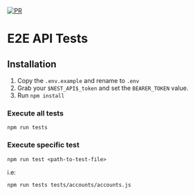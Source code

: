 [![PR](https://github.com/messagebird-dev/e2e-api-tests/actions/workflows/pr.yml/badge.svg)](https://github.com/messagebird-dev/e2e-api-tests/actions/workflows/pr.yml)

# E2E API Tests

## Installation

1. Copy the `.env.example` and rename to `.env`
2. Grab your `$NEST_API$_token` and set the `BEARER_TOKEN` value.
3. Run `npm install`

### Execute all tests

```
npm run tests
```

### Execute specific test

```
npm run test <path-to-test-file>
```

i.e:

```
npm run tests tests/accounts/accounts.js
```
